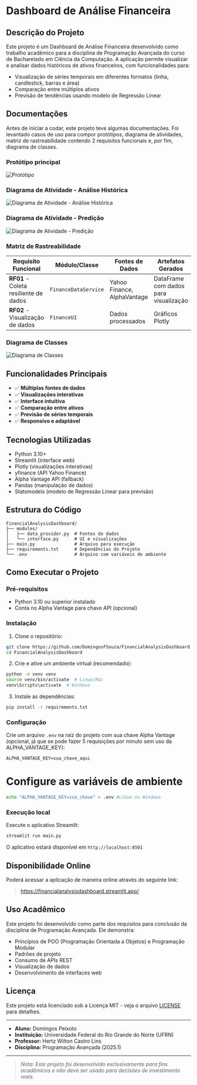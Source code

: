 # Dashboard de Análise Financeira

## Descrição do Projeto

Este projeto é um Dashboard de Análise Financeira desenvolvido como trabalho acadêmico para a disciplina de Programação Avançada do curso de Bacharelado em Ciência da Computação. A aplicação permite visualizar e analisar dados históricos de ativos financeiros, com funcionalidades para:

- Visualização de séries temporais em diferentes formatos (linha, candlestick, barras e área)
- Comparação entre múltiplos ativos
- Previsão de tendências usando modelo de Regressão Linear

## Documentações

Antes de iniciar a codar, este projeto teve algumas documentações. Foi levantado casos de uso para compor protótipos, diagrama de atividades, matriz de rastreabilidade contendo 2 requisitos funcionais e, por fim, diagrama de classes.

### Protótipo principal
![Protótipo](documents/prototip.png)

### Diagrama de Atividade - Análise Histórica
![Diagrama de Atividade - Análise Histórica](documents/AD_analysishistorical.png)

### Diagrama de Atividade - Predição
![Diagrama de Atividade - Predição](documents/AD_Predition.png)

### Matriz de Rastreabilidade

| Requisito Funcional               | Módulo/Classe                   | Fontes de Dados               | Artefatos Gerados               |
|-----------------------------------|---------------------------------|-------------------------------|----------------------------------|
| **RF01** - Coleta resiliente de dados | `FinanceDataService`           | Yahoo Finance, AlphaVantage   | DataFrame com dados para visualização |
| **RF02** - Visualização de dados      | `FinanceUI`                    | Dados processados             | Gráficos Plotly                  |

### Diagrama de Classes
![Diagrama de Classes](documents/ClassDiagram.png)

## Funcionalidades Principais

- ✅ **Múltiplas fontes de dados** 
- ✅ **Visualizações interativas**
- ✅ **Interface intuitiva**
- ✅ **Comparação entre ativos**  
- ✅ **Previsão de séries temporais**  
- ✅ **Responsivo e adaptável**  

## Tecnologias Utilizadas

- Python 3.10+
- Streamlit (interface web)
- Plotly (visualizações interativas)
- yfinance (API Yahoo Finance)
- Alpha Vantage API (fallback)
- Pandas (manipulação de dados)
- Statsmodels (modelo de Regressão Linear para previsão)

## Estrutura do Código

```
FinancialAnalysisDashboard/
├── modules/
│   ├── data_provider.py  # Fontes de dados
│   └── interface.py      # UI e visualizações
├── main.py               # Arquivo para execução
├── requirements.txt      # Dependências do Projeto
└── .env                  # Arquivo com variáveis de ambiente
```

## Como Executar o Projeto

### Pré-requisitos

- Python 3.10 ou superior instalado
- Conta no Alpha Vantage para chave API (opcional)

### Instalação

1. Clone o repositório:
```bash
git clone https://github.com/DomingosFSouza/FinancialAnalysisDashboard.git
cd FinancialAnalysisDashboard
```

2. Crie e ative um ambiente virtual (recomendado):
```bash
python -m venv venv
source venv/bin/activate  # Linux/Mac
venv\Scripts\activate  # Windows
```

3. Instale as dependências:
```bash
pip install -r requirements.txt
```

### Configuração

Crie um arquivo `.env` na raiz do projeto com sua chave Alpha Vantage (opcional, já que se pode fazer 5 requisições por minuto sem uso da ALPHA_VANTAGE_KEY):
```
ALPHA_VANTAGE_KEY=sua_chave_aqui
```

# Configure as variáveis de ambiente
```bash
echo "ALPHA_VANTAGE_KEY=sua_chave" > .env #Linux ou Windows
```

### Execução local

Execute o aplicativo Streamlit:
```bash
streamlit run main.py
```

O aplicativo estará disponível em `http://localhost:8501`

## Disponibilidade Online

Poderá acessar a aplicação de maneira online através do seguinte link:
> https://financialanalysisdashboard.streamlit.app/

## Uso Acadêmico

Este projeto foi desenvolvido como parte dos requisitos para conclusão da disciplina de Programação Avançada. Ele demonstra:

- Princípios de POO (Programação Orientada a Objetos) e Programação Modular
- Padrões de projeto
- Consumo de APIs REST
- Visualização de dados
- Desenvolvimento de interfaces web

## Licença

Este projeto está licenciado sob a Licença MIT - veja o arquivo [LICENSE](LICENSE) para detalhes.

---

- **Aluno:** Domingos Peixoto
- **Instituição:** Universidade Federal do Rio Grande do Norte (UFRN) 
- **Professor:** Hertz Wilton Castro Lins
- **Disciplina:** Programação Avançada (2025.1)

---

> *Nota: Este projeto foi desenvolvido exclusivamente para fins acadêmicos e não deve ser usado para decisões de investimento reais.*
